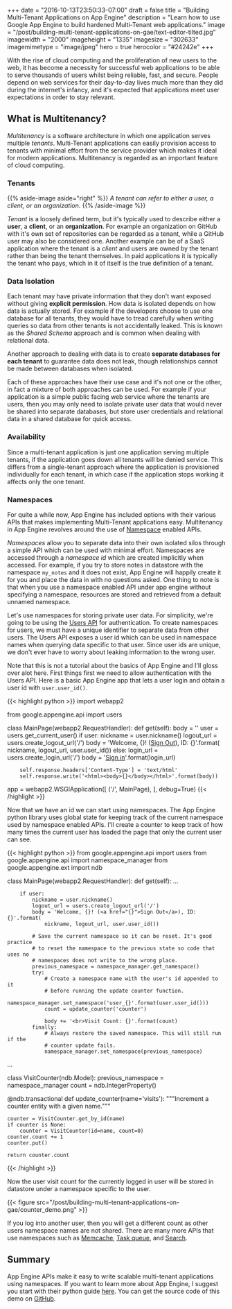 +++
date = "2016-10-13T23:50:33-07:00"
draft = false
title = "Building Multi-Tenant Applications on App Engine"
description = "Learn how to use Google App Engine to build hardened Multi-Tenant web applications."
image = "/post/building-multi-tenant-applications-on-gae/text-editor-tilted.jpg"
imagewidth = "2000"
imageheight = "1335"
imagesize = "302633"
imagemimetype = "image/jpeg"
hero = true
herocolor = "#24242e"
+++

With the rise of cloud computing and the proliferation of new users to the web, it has become a
necessity for successful web applications to be able to serve thousands of users whilst being
reliable, fast, and secure. People depend on web services for their day-to-day lives much more than
they did during the internet's infancy, and it's expected that applications meet user expectations
in order to stay relevant.

<!--more-->

## What is Multitenancy?

*Multitenancy* is a software architecture in which one application serves multiple *tenants*.
Multi-Tenant applications can easily provision access to tenants with minimal effort from the
service provider which makes it ideal for modern applications. Multitenancy is regarded as an
important feature of cloud computing.

### Tenants

{{% aside-image aside="right" %}}
*A tenant can refer to either a user, a client, or an organization.*
{{% /aside-image %}}

*Tenant* is a loosely defined term, but it's typically used to describe either a **user**, a
**client**, or an **organization**. For example an organization on GitHub with it's own set of
repositories can be regarded as a tenant, while a GitHub user may also be considered one. Another
example can be of a SaaS application where the tenant is a *client* and users are owned by the
tenant rather than being the tenant themselves. In paid applications it is typically the tenant who
pays, which in it of itself is the true definition of a tenant.

### Data Isolation

Each tenant may have private information that they don't want exposed without giving **explicit
permission**. How data is isolated depends on how data is actually stored. For example if the
developers choose to use one database for all tenants, they would have to tread carefully when
writing queries so data from other tenants is not accidentally leaked. This is known as the *Shared
Schema* approach and is common when dealing with relational data.

Another approach to dealing with data is to create **separate databases for each tenant** to
guarantee data does not leak, though relationships cannot be made between databases when isolated.

Each of these approaches have their use case and it's not one or the other, in fact a mixture of
both approaches can be used. For example if your application is a simple public facing web service
where the tenants are users, then you may only need to isolate private user data that would never be
shared into separate databases, but store user credentials and relational data in a shared database
for quick access.

### Availability

Since a multi-tenant application is just one application serving multiple tenants, if the
application goes down all tenants will be denied service. This differs from a single-tenant approach
where the application is provisioned individually for each tenant, in which case if the application
stops working it affects only the one tenant.

### Namespaces

For quite a while now, App Engine has included options with their various APIs that makes
implementing Multi-Tenant applications easy. Multitenancy in App Engine revolves around the use of
[Namespace](https://cloud.google.com/appengine/docs/python/multitenancy/) enabled APIs.

*Namespaces* allow you to separate data into their own isolated silos through a simple API which can
be used with minimal effort. Namespaces are accessed through a *namespace id* which are created
implicitly when accessed. For example, if you try to store notes in datastore with the namespace
`my_notes` and it does not exist, App Engine will happily create it for you and place the data in
with no questions asked. One thing to note is that when you use a namespace enabled API under app
engine without specifying a namespace, resources are stored and retrieved from a default unnamed
namespace.

Let's use namespaces for storing private user data. For simplicity, we're going to be using the
[Users API](https://cloud.google.com/appengine/docs/python/users/) for authentication. To create
namespaces for users, we must have a unique identifier to separate data from other users. The Users
API exposes a user id which can be used in namespace names when querying data specific to that user.
Since user ids are unique, we don't ever have to worry about leaking information to the wrong user.

Note that this is not a tutorial about the basics of App Engine and I'll gloss over alot here. First
things first we need to allow authentication with the Users API. Here is a basic App Engine app that
lets a user login and obtain a user id with `user.user_id()`.

{{< highlight python >}}
import webapp2

from google.appengine.api import users

class MainPage(webapp2.RequestHandler):
    def get(self):
        body = ''
        user = users.get_current_user()
        if user:
            nickname = user.nickname()
            logout_url = users.create_logout_url('/')
            body = 'Welcome, {}! (<a href="{}">Sign Out</a>), ID: {}'.format(
                nickname, logout_url, user.user_id())
        else:
            login_url = users.create_login_url('/')
            body = '<a href="{}">Sign in</a>'.format(login_url)

        self.response.headers['Content-Type'] = 'text/html'
        self.response.write('<html><body>{}</body></html>'.format(body))

app = webapp2.WSGIApplication([
    ('/', MainPage),
], debug=True)
{{< /highlight >}}

Now that we have an id we can start using namespaces. The App Engine python library uses global
state for keeping track of the current namespace used by namespace enabled APIs. I'll create a
counter to keep track of how many times the current user has loaded the page that only the current
user can see.

{{< highlight python >}}
from google.appengine.api import users
from google.appengine.api import namespace_manager
from google.appengine.ext import ndb

class MainPage(webapp2.RequestHandler):
    def get(self):
        ...

        if user:
            nickname = user.nickname()
            logout_url = users.create_logout_url('/')
            body = 'Welcome, {}! (<a href="{}">Sign Out</a>), ID: {}'.format(
                nickname, logout_url, user.user_id())

            # Save the current namespace so it can be reset. It's good practice
            # to reset the namespace to the previous state so code that uses no
            # namespaces does not write to the wrong place.
            previous_namespace = namespace_manager.get_namespace()
            try:
                # Create a namespace name with the user's id appended to it
                # before running the update counter function.
                namespace_manager.set_namespace('user_{}'.format(user.user_id()))
                count = update_counter('counter')

                body += '<br>Visit Count: {}'.format(count)
            finally:
                # Always restore the saved namespace. This will still run if the
                # counter update fails.
                namespace_manager.set_namespace(previous_namespace)

...

class VisitCounter(ndb.Model):
    previous_namespace = namespace_manager
    count = ndb.IntegerProperty()

@ndb.transactional
def update_counter(name='visits'):
    """Increment a counter entity with a given name."""

    counter = VisitCounter.get_by_id(name)
    if counter is None:
        counter = VisitCounter(id=name, count=0)
    counter.count += 1
    counter.put()

    return counter.count
{{< /highlight >}}

Now the user visit count for the currently logged in user will be stored in datastore under a
namespace specific to the user.

{{< figure src="/post/building-multi-tenant-applications-on-gae/counter_demo.png" >}}

If you log into another user, then you will get a different count as other users namespace names are
not shared. There are many more APIs that use namespaces such as
[Memcache](https://cloud.google.com/appengine/docs/python/multitenancy/multitenancy#Python_Using_namespaces_with_the_Memcache),
[Task queue](https://cloud.google.com/appengine/docs/python/multitenancy/multitenancy#Python_Using_namespaces_with_the_Task_Queue),
and [Search](https://cloud.google.com/appengine/docs/python/multitenancy/multitenancy#Python_Using_namespaces_with_Search).

## Summary

App Engine APIs make it easy to write scalable multi-tenant applications using namespaces. If you
want to learn more about App Engine, I suggest you start with their python guide
[here](https://cloud.google.com/appengine/docs/python/). You can get the source code of this demo on
[GitHub](https://github.com/Reshurum/appengine-namespace-demo).
